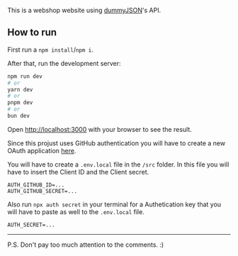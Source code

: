 This is a webshop website using [dummyJSON](https://dummyjson.com/)'s API.

## How to run

First run a `npm install`/`npm i`.

After that, run the development server:

```bash
npm run dev
# or
yarn dev
# or
pnpm dev
# or
bun dev
```

Open [http://localhost:3000](http://localhost:3000) with your browser to see the result.

Since this projust uses GitHub authentication you will have to create a new OAuth application [here](https://github.com/settings/developers).

You will have to create a `.env.local` file in the `/src` folder. In this file you will have to insert the Client ID and the Client secret.

```
AUTH_GITHUB_ID=...
AUTH_GITHUB_SECRET=...
```

Also run `npx auth secret` in your terminal for a Authetication key that you will have to paste as well to the `.env.local` file.

```
AUTH_SECRET=...
```

---

P.S. Don't pay too much attention to the comments. :)
